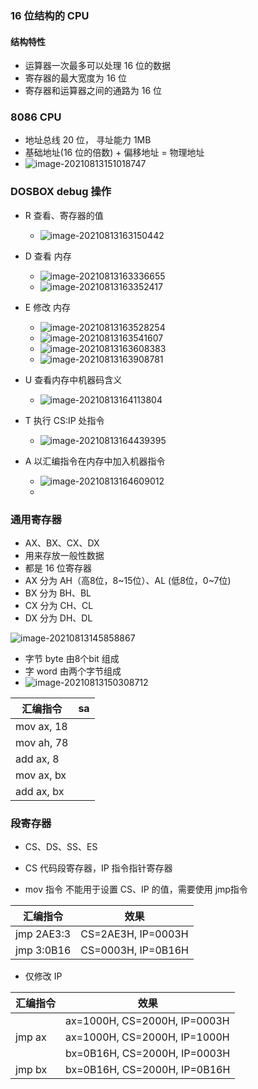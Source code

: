 ### 16 位结构的 CPU

#### 结构特性

- 运算器一次最多可以处理 16 位的数据
- 寄存器的最大宽度为 16 位
- 寄存器和运算器之间的通路为 16 位

### 8086 CPU

- 地址总线 20 位， 寻址能力 1MB
- 基础地址(16 位的倍数) + 偏移地址 = 物理地址
- ![image-20210813151018747](/home/sinow/.config/Typora/typora-user-images/image-20210813151018747.png)



### DOSBOX debug 操作

- R 查看、寄存器的值
  - ![image-20210813163150442](/home/sinow/.config/Typora/typora-user-images/image-20210813163150442.png)
- D 查看 内存
  - ![image-20210813163336655](/home/sinow/.config/Typora/typora-user-images/image-20210813163336655.png)
  - ![image-20210813163352417](/home/sinow/.config/Typora/typora-user-images/image-20210813163352417.png)
- E 修改 内存
  - ![image-20210813163528254](/home/sinow/.config/Typora/typora-user-images/image-20210813163528254.png)
  - ![image-20210813163541607](/home/sinow/.config/Typora/typora-user-images/image-20210813163541607.png)
  - ![image-20210813163608383](/home/sinow/.config/Typora/typora-user-images/image-20210813163608383.png)
  - ![image-20210813163908781](/home/sinow/.config/Typora/typora-user-images/image-20210813163908781.png)
- U 查看内存中机器码含义
  - ![image-20210813164113804](/home/sinow/.config/Typora/typora-user-images/image-20210813164113804.png)
- T 执行 CS:IP 处指令
  - ![image-20210813164439395](/home/sinow/.config/Typora/typora-user-images/image-20210813164439395.png)

- A 以汇编指令在内存中加入机器指令
  - ![image-20210813164609012](/home/sinow/.config/Typora/typora-user-images/image-20210813164609012.png)
  - 







### 通用寄存器

- AX、BX、CX、DX
- 用来存放一般性数据
- 都是 16 位寄存器
- AX 分为 AH（高8位，8~15位）、AL (低8位，0~7位)
- BX 分为 BH、BL
- CX 分为 CH、CL
- DX 分为 DH、DL

![image-20210813145858867](/home/sinow/.config/Typora/typora-user-images/image-20210813145858867.png)



- 字节 byte 由8个bit 组成
- 字 word 由两个字节组成
- ![image-20210813150308712](/home/sinow/.config/Typora/typora-user-images/image-20210813150308712.png)







| 汇编指令   | sa   |
| ---------- | ---- |
| mov ax, 18 |      |
| mov ah, 78 |      |
| add ax, 8  |      |
| mov ax, bx |      |
| add ax, bx |      |



### 段寄存器

- CS、DS、SS、ES

- CS 代码段寄存器，IP 指令指针寄存器
- mov 指令 不能用于设置 CS、IP 的值，需要使用 jmp指令

| 汇编指令   | 效果               |
| ---------- | ------------------ |
| jmp 2AE3:3 | CS=2AE3H, IP=0003H |
| jmp 3:0B16 | CS=0003H, IP=0B16H |

- 仅修改 IP

| 汇编指令 | 效果                         |
| -------- | ---------------------------- |
|          | ax=1000H, CS=2000H, IP=0003H |
| jmp ax   | ax=1000H, CS=2000H, IP=1000H |
|          | bx=0B16H, CS=2000H, IP=0003H |
| jmp bx   | bx=0B16H, CS=2000H, IP=0B16H |

